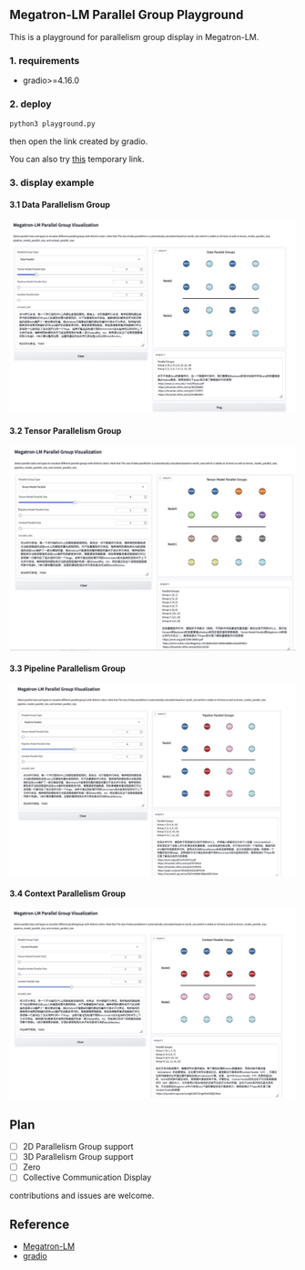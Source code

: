 ## Megatron-LM Parallel Group Playground

This is a playground for parallelism group display in Megatron-LM.

### 1. requirements

- gradio>=4.16.0

### 2. deploy

```python
python3 playground.py
```

then open the link created by gradio.


You can also try [this](https://82dd90f8a1dfbf75d1.gradio.live/) temporary link.

### 3. display example

#### 3.1 Data Parallelism Group

![1.jpg](image/data-parallel-group.jpg)

#### 3.2 Tensor Parallelism Group

![2.jpg](image/tensor-parallel-group.jpg)

#### 3.3 Pipeline Parallelism Group

![3.jpg](image/pipline-parallel-group.jpg)

#### 3.4 Context Parallelism Group

![4.jpg](image/context-parallel-group.jpg)

## Plan
- [ ] 2D Parallelism Group support
- [ ] 3D Parallelism Group support
- [ ] Zero
- [ ] Collective Communication Display

contributions and issues are welcome.

## Reference

- [Megatron-LM](https://github.com/NVIDIA/Megatron-LM)
- [gradio](https://github.com/gradio-app/gradio)

